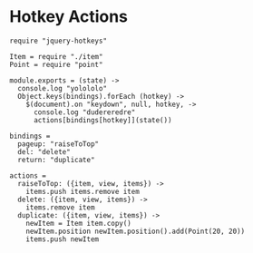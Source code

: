 Hotkey Actions
==============

    require "jquery-hotkeys"

    Item = require "./item"
    Point = require "point"

    module.exports = (state) ->
      console.log "yolololo"
      Object.keys(bindings).forEach (hotkey) ->
        $(document).on "keydown", null, hotkey, ->
          console.log "dudereredre"
          actions[bindings[hotkey]](state())

    bindings =
      pageup: "raiseToTop"
      del: "delete"
      return: "duplicate"

    actions =
      raiseToTop: ({item, view, items}) ->
        items.push items.remove item
      delete: ({item, view, items}) ->
        items.remove item
      duplicate: ({item, view, items}) ->
        newItem = Item item.copy()
        newItem.position newItem.position().add(Point(20, 20))
        items.push newItem
